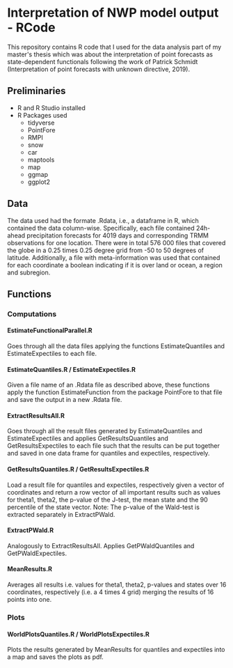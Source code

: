 # Interpretation of NWP model output - RCode
This repository contains R code that I used for the data analysis part of my master's thesis which was about the interpretation of point forecasts as state-dependent functionals following the work of Patrick Schmidt (Interpretation of point forecasts with unknown directive, 2019).


## Preliminaries
* R and R Studio installed
* R Packages used
    * tidyverse
    * PointFore
    * RMPI
    * snow
    * car
    * maptools
    * map
    * ggmap
    + ggplot2

## Data
The data used had the formate .Rdata, i.e., a dataframe in R, which contained the data column-wise. Specifically, each file contained 24h-ahead precipitation forecasts for 4019 days and corresponding TRMM observations for one location. There were in total 576 000 files that covered the globe in a 0.25 times 0.25 degree grid from -50 to 50 degrees of latitude.
Additionally, a file with meta-information was used that contained for each coordinate a boolean indicating if it is over land or ocean, a region and subregion.

## Functions

### Computations

#### EstimateFunctionalParallel.R
Goes through all the data files applying the functions EstimateQuantiles and EstimateExpectiles to each file.

#### EstimateQuantiles.R / EstimateExpectiles.R
Given a file name of an .Rdata file as described above, these functions apply the function EstimateFunction from the package PointFore to that file and save the output in a new .Rdata file.

#### ExtractResultsAll.R
Goes through all the result files generated by EstimateQuantiles and EstimateExpectiles and applies GetResultsQuantiles and GetResultsExpectiles to each file such that the results can be put together and saved in one data frame for quantiles and expectiles, respectively.

#### GetResultsQuantiles.R / GetResultsExpectiles.R
Load a result file for quantiles and expectiles, respectively given a vector of coordinates and return a row vector of all important results such as values for theta1, theta2, the p-value of the J-test, the mean state and the 90 percentile of the state vector. Note: The p-value of the Wald-test is extracted separately in ExtractPWald.

#### ExtractPWald.R
Analogously to ExtractResultsAll. Applies GetPWaldQuantiles and GetPWaldExpectiles.

#### MeanResults.R
Averages all results i.e. values for theta1, theta2, p-values and states over 16 coordinates, respectively (i.e. a 4 times 4 grid) merging the results of 16 points into one.

### Plots

#### WorldPlotsQuantiles.R / WorldPlotsExpectiles.R
Plots the results generated by MeanResults for quantiles and expectiles into a map and saves the plots as pdf.
